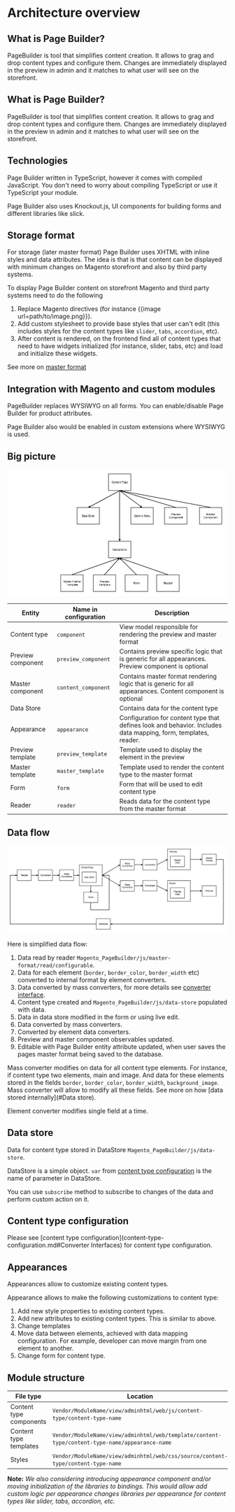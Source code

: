 # Architecture overview

## What is Page Builder?

PageBuilder is tool that simplifies content creation. It allows to grag and drop content types and configure them. Changes are immediately displayed in the preview in admin and it matches to what user will see on the storefront.

## What is Page Builder?

PageBuilder is tool that simplifies content creation. It allows to grag and drop content types and configure them. Changes are immediately displayed in the preview in admin and it matches to what user will see on the storefront.

## Technologies

Page Builder written in TypeScript, however it comes with compiled JavaScript. You don't need to worry about compiling TypeScript or use it TypeScript your module.

Page Builder also uses Knockout.js, UI components for building forms and different libraries like slick.

## Storage format 

For storage (later master format) Page Builder uses XHTML with inline styles and data attributes. The idea is that is that content can be displayed with minimum changes on Magento storefront and also by third party systems.

To display Page Builder content on storefront Magento and third party systems need to do the following

1. Replace Magento directives (for instance {{image url=path/to/image.png}}).
2. Add custom stylesheet to provide base styles that user can't edit (this includes styles for the content types like `slider`, `tabs`, `accordion`, etc).
3. After content is rendered, on the frontend find all of content types that need to have widgets initialized (for instance, slider, tabs, etc) and load and initialize these widgets.

See more on [master format](master-format.md)

## Integration with Magento and custom modules

PageBuilder replaces WYSIWYG on all forms. You can enable/disable Page Builder for product attributes.

Page Builder also would be enabled in custom extensions where WYSIWYG is used.

## Big picture

![Page Builder big picture](images/big-picture.png)

| Entity            | Name in configuration | Description                                                                                                    |
| ----------------- | --------------------- | -------------------------------------------------------------------------------------------------------------- |
| Content type      | `component`           | View model responsible for rendering the preview and master format                                             |
| Preview component | `preview_component`   | Contains preview specific logic that is generic for all appearances. Preview component is optional             |
| Master component  | `content_component`   | Contains master format rendering logic that is generic for all appearances. Content component is optional      |
| Data Store        |                       | Contains data for the content type                                                                             |
| Appearance        | `appearance`          | Configuration for content type that defines look and behavior. Includes data mapping, form, templates, reader. |
| Preview template  | `preview_template`    | Template used to display the element in the preview                                                            |
| Master template   | `master_template`     | Template used to render the content type to the master format                                                  |
| Form              | `form`                | Form that will be used to edit content type                                                                    |
| Reader            | `reader`              | Reads data for the content type from the master format                                                         |

## Data flow

![Page Builder data flow](images/data-flow.png)

Here is simplified data flow:
1. Data read by reader `Magento_PageBuilder/js/master-format/read/configurable`.
2. Data for each element (`border`, `border_color`, `border_width` etc) converted to internal format by element converters.
3. Data converted by mass converters, for more details see [converter interface](content-type-configuration.md).
4. Content type created and `Magento_PageBuilder/js/data-store` populated with data.
5. Data in data store modified in the form or using live edit.
6. Data converted by mass converters.
7. Converted by element data converters.
8. Preview and master component observables updated.
9. Editable with Page Builder entity attribute updated, when user saves the pages master format being saved to the database.

Mass converter modifies on data for all content type elements. For instance, if content type two elements, main and image. And data for these elements stored in the fields `border`, `border_color`, `border_width`, `background_image`. Mass converter will allow to modify all these fields. See more on how [data stored internally](#Data store).

Element converter modifies single field at a time.

## Data store

Data for content type stored in DataStore `Magento_PageBuilder/js/data-store`.

DataStore is a simple object. `var` from [content type configuration](content-type-configuration.md) is the name of parameter in DataStore.

You can use `subscribe` method to subscribe to changes of the data and perform custom action on it.

## Content type configuration

Please see [content type configuration](content-type-configuration.md#Converter Interfaces) for content type configuration.

## Appearances

Appearances allow to customize existing content types.

Appearance allows to make the following customizations to content type:
1. Add new style properties to existing content types.
2. Add new attributes to existing content types. This is similar to above.
3. Change templates
4. Move data between elements, achieved with data mapping configuration. For example, developer can move margin from one element to another.
5. Change form for content type.

## Module structure

| File type                | Location                                                                                       |
| -------------------------|------------------------------------------------------------------------------------------------|
| Content type components  | `Vendor/ModuleName/view/adminhtml/web/js/content-type/content-type-name`                       |
| Content type templates   | `Vendor/ModuleName/view/adminhtml/web/template/content-type/content-type-name/appearance-name` |
| Styles                   | `Vendor/ModuleName/view/adminhtml/web/css/source/content-type/content-type-name`               |

**Note:**
*We also considering introducing appearance component and/or moving initialization of the libraries to bindings. This would allow add custom logic per appearance changes libraries per appearance for content types like slider, tabs, accordion, etc.*

